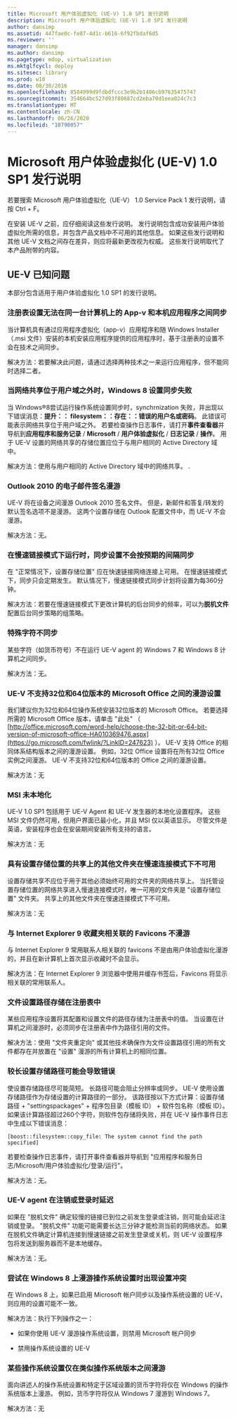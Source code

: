 ```yaml
---
title: Microsoft 用户体验虚拟化 (UE-V) 1.0 SP1 发行说明
description: Microsoft 用户体验虚拟化 (UE-V) 1.0 SP1 发行说明
author: dansimp
ms.assetid: 447fae0c-fe87-4d1c-b616-6f92fbdaf6d5
ms.reviewer: ''
manager: dansimp
ms.author: dansimp
ms.pagetype: mdop, virtualization
ms.mktglfcycl: deploy
ms.sitesec: library
ms.prod: w10
ms.date: 08/30/2016
ms.openlocfilehash: 8584999d9fdbdfccc3e9b2b1486cb97635475747
ms.sourcegitcommit: 354664bc527d93f80687cd2eba70d1eea024c7c3
ms.translationtype: MT
ms.contentlocale: zh-CN
ms.lasthandoff: 06/26/2020
ms.locfileid: "10798057"
---
```

# Microsoft 用户体验虚拟化 (UE-V) 1.0 SP1 发行说明


若要搜索 Microsoft 用户体验虚拟化（UE-V） 1.0 Service Pack 1 发行说明，请按 Ctrl + F。

在安装 UE-V 之前，应仔细阅读这些发行说明。 发行说明包含成功安装用户体验虚拟化所需的信息，并包含产品文档中不可用的其他信息。 如果这些发行说明和其他 UE-V 文档之间存在差异，则应将最新更改视为权威。 这些发行说明取代了本产品附带的内容。

## UE-V 已知问题


本部分包含适用于用户体验虚拟化 1.0 SP1 的发行说明。

### 注册表设置无法在同一台计算机上的 App-v 和本机应用程序之间同步

当计算机具有通过应用程序虚拟化（app-v）应用程序和随 Windows Installer （.msi 文件）安装的本机安装应用程序提供的应用程序时，基于注册表的设置不会在技术之间同步。

解决方法：若要解决此问题，请通过选择两种技术之一来运行应用程序，但不能同时选择二者。

### <a href="" id="windows-8-setting-synchronization-fails-when-network-share-is-outside-user-s-domain"></a>当网络共享位于用户域之外时，Windows 8 设置同步失败

当 Windows®8尝试运行操作系统设置同步时，synchrnization 失败，并出现以下错误消息：**提升：： filesystem：：存在：：错误的用户名或密码**。 此错误可能表示网络共享位于用户域之外。 若要检查操作日志事件，请打开**事件查看器**并导航到**应用程序和服务记录**  /  **Microsoft**  /  **用户体验虚拟化**  /  **日志记录**  /  **操作**。 用于 UE-V 设置的网络共享的存储位置应位于与用户相同的 Active Directory 域中。

解决方法：使用与用户相同的 Active Directory 域中的网络共享。 .

### Outlook 2010 的电子邮件签名漫游

UE-V 将在设备之间漫游 Outlook 2010 签名文件。 但是，新邮件和答复/转发的默认签名选项不是漫游。 这两个设置存储在 Outlook 配置文件中，而 UE-V 不会漫游。

解决方法：无。

### 在慢速链接模式下运行时，同步设置不会按预期的间隔同步

在 "正常情况下，设置存储位置" 应在快速链接网络连接上可用。 在慢速链接模式下，同步只会定期发生。 默认情况下，慢速链接模式同步计划将设置为每360分钟。

解决方法：若要在慢速链接模式下更改计算机的后台同步的频率，可以为**脱机文件**配置后台同步策略的组策略。

### 特殊字符不同步

某些字符（如货币符号）不在运行 UE-V agent 的 Windows 7 和 Windows 8 计算机之间同步。

解决方法：无。

### UE-V 不支持32位和64位版本的 Microsoft Office 之间的漫游设置

我们建议你为32位和64位操作系统安装32位版本的 Microsoft Office。 若要选择所需的 Microsoft Office 版本，请单击 "此处" （ [http://office.microsoft.com/word-help/choose-the-32-bit-or-64-bit-version-of-microsoft-office-HA010369476.aspx](https://go.microsoft.com/fwlink/?LinkID=247623) ）。 UE-V 支持 Office 的相同体系结构版本之间的漫游设置。 例如，32位 Office 设置将在所有32位 Office 实例之间漫游。 UE-V 不支持32位和64位版本的 Office 之间的漫游设置。

解决方法：无

### <a href="" id="msi-s-are-not-localized"></a>MSI 未本地化

UE-V 1.0 SP1 包括用于 UE-V Agent 和 UE-V 发生器的本地化设置程序。 这些 MSI 文件仍然可用，但用户界面已最小化，并且 MSI 仅以英语显示。 尽管文件是英语，安装程序也会在安装期间安装所有支持的语言。

解决方法：无

### 具有设置存储位置的共享上的其他文件夹在慢速连接模式下不可用

设置存储共享不应位于用于其他必须始终可用的文件夹的网络共享上。 当托管设置存储位置的网络共享进入慢速连接模式时，唯一可用的文件夹是 "设置存储位置" 文件夹。 共享上的其他文件夹在慢速连接模式下不可用。

解决方法：无

### 与 Internet Explorer 9 收藏夹相关联的 Favicons 不漫游

与 Internet Explorer 9 常用联系人相关联的 favicons 不是由用户体验虚拟化漫游的，并且在新计算机上首次显示收藏时不会显示。

解决方法：在 Internet Explorer 9 浏览器中使用并缓存书签后，Favicons 将显示相关联的常用联系人。

### 文件设置路径存储在注册表中

某些应用程序设置将其配置和设置文件的路径存储为注册表中的值。 当设置在计算机之间漫游时，必须同步在注册表中作为路径引用的文件。

解决方法：使用 "文件夹重定向" 或其他技术确保作为文件设置路径引用的所有文件都存在并放置在 "设置" 漫游的所有计算机上的相同位置。

### 较长设置存储路径可能会导致错误

使设置存储路径尽可能简短。 长路径可能会阻止分辨率或同步。 UE-V 使用设置存储路径作为存储设置的计算路径的一部分。 该路径按以下方式计算：设置存储路径 + "settingspackages" + 程序包目录（模板 ID） + 软件包名称（模板 ID）。 如果该计算路径超过260个字符，则软件包存储将失败，并在 UE-V 操作事件日志中生成以下错误消息：

`[boost::filesystem::copy_file: The system cannot find the path specified]`

若要检查操作日志事件，请打开事件查看器并导航到 "应用程序和服务日志/Microsoft/用户体验虚拟化/登录/运行"。

解决方法：无。

### UE-V agent 在注销或登录时延迟

如果在 "脱机文件" 确定较慢的链接已到位之前发生登录或注销，则可能会延迟注销或登录。 "脱机文件" 功能可能需要长达三分钟才能检测当前的网络状态。 如果在脱机文件确定计算机连接到慢速链接之前发生登录或关机，则 UE-V 设置程序包将发送到服务器而不是本地缓存。

解决方法：无。

### 尝试在 Windows 8 上漫游操作系统设置时出现设置冲突

在 Windows 8 上，如果已启用 Microsoft 帐户同步以及操作系统设置的 UE-V，则应用的设置可能不一致。

解决方法：执行下列操作之一：

-   如果你使用 UE-V 漫游操作系统设置，则禁用 Microsoft 帐户同步

-   禁用操作系统设置的 UE-V

### 某些操作系统设置仅在类似操作系统版本之间漫游

面向讲述人的操作系统设置和特定于区域设置的货币字符将仅在 Windows 的操作系统版本上漫游。 例如，货币字符将仅从 Windows 7 漫游到 Windows 7。

解决方法：无

 

 





